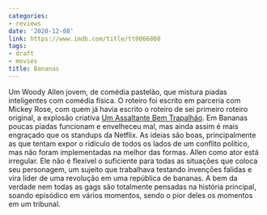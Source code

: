 ```yaml
---
categories:
- reviews
date: '2020-12-08'
link: https://www.imdb.com/title/tt0066808
tags:
- draft
- movies
title: Bananas
---
```


Um Woody Allen jovem, de comédia pastelão, que mistura piadas inteligentes com comédia física. O roteiro foi escrito em parceria com Mickey Rose, com quem já havia escrito o roteiro de sei primeiro roteiro original, a explosão criativa [Um Assaltante Bem Trapalhão]. Em Bananas poucas piadas funcionam e envelheceu mal, mas ainda assim é mais engraçado que os standups da Netflix. As ideias são boas, principalmente as que tentam expor o ridículo de todos os lados de um conflito político, mas não foram implementadas na melhor das formas. Allen como ator está irregular. Ele não é flexível o suficiente para todas as situações que coloca seu personagem, um sujeito que trabalhava testando invenções falidas e vira líder de uma revolução em uma república de bananas. A bem da verdade nem todas as gags são totalmente pensadas na história principal, soando episódico em vários momentos, sendo o pior deles os momentos em um tribunal.

[Um Assaltante Bem Trapalhão]: /um-assaltante-bem-trapalhao